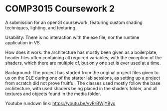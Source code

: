 # COMP3015 Coursework 2


A submission for an openGl coursework, featuring custom shading techniques, lighting, and texturing.

Usability: 
There is no interaction with the exe file, nor the runtime application in VS.

How does it work:
the architecture has mostly been given as a boilerplate, header files often containing all required variables, with the exception of the shaders, which there are multiple of, but only one set is ever used at a time.

Background:
The project has started from the original project files given to us on the DLE during one of the  starter lab sessions, as setting up a project from scratch did not prove fruitful. The classes used mostly follow the base architecture, with used shaders being placed in the shaders folder, and all textures and objects found in the media folder.

Youtube rundown link: https://youtu.be/vvRrBWjYByo

